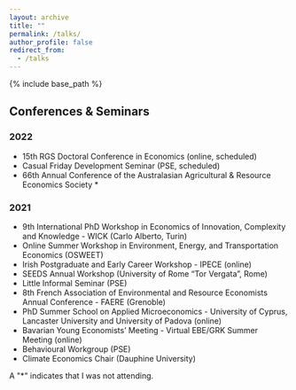 ```yaml
---
layout: archive
title: ""
permalink: /talks/
author_profile: false
redirect_from:
  - /talks
---
```


{% include base_path %}

## Conferences & Seminars


### 2022

- 15th RGS Doctoral Conference in Economics (online, scheduled)
- Casual Friday Development Seminar (PSE, scheduled)
- 66th Annual Conference of the Australasian Agricultural & Resource Economics Society *


### 2021

- 9th International PhD Workshop in Economics of Innovation, Complexity and Knowledge - WICK (Carlo Alberto, Turin)
- Online Summer Workshop in Environment, Energy, and Transportation Economics (OSWEET)
- Irish Postgraduate and Early Career Workshop - IPECE (online)
- SEEDS Annual Workshop (University of Rome “Tor Vergata”, Rome)
- Little Informal Seminar (PSE)
- 8th French Association of Environmental and Resource Economists Annual Conference - FAERE (Grenoble)
- PhD Summer School on Applied Microeconomics - University of Cyprus, Lancaster University and University of Padova (online)
- Bavarian Young Economists’ Meeting - Virtual EBE/GRK Summer Meeting (online)
- Behavioural Workgroup (PSE)
- Climate Economics Chair (Dauphine University)

A "*" indicates that I was not attending. 
